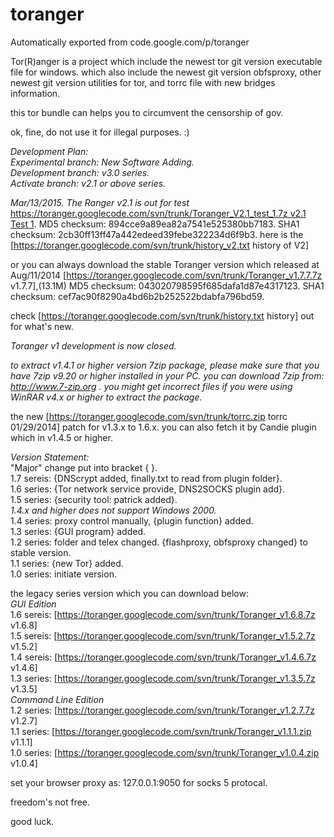 # toranger
Automatically exported from code.google.com/p/toranger

Tor(R)anger is a project which include the newest tor git version executable file for windows. which also include the newest git version obfsproxy, other newest git version utilities for tor, and torrc file with new bridges information.

this tor bundle can helps you to circumvent the censorship of gov.

ok, fine, do not use it for illegal purposes. :)

*Development Plan:*<br>
*Experimental branch: New Software Adding.*<br>
*Development branch: v3.0 series.*<br>
*Activate branch: v2.1 or above series.*<br>

*Mar/13/2015. The Ranger v2.1 is out for test* [https://toranger.googlecode.com/svn/trunk/Toranger_V2.1_test_1.7z v2.1 Test 1](6.8M). MD5 checksum: 894cce9a89ea82a7541e525380bb7183. SHA1 checksum: 2cb30ff13ff47a442edeed39febe322234d6f9b3. here is the [https://toranger.googlecode.com/svn/trunk/history_v2.txt history of V2]

or you can always download the stable Toranger version which released at Aug/11/2014 [https://toranger.googlecode.com/svn/trunk/Toranger_v1.7.7.7z v1.7.7],(13.1M) MD5 checksum: 043020798595f685dafa1d87e4317123. SHA1 checksum: cef7ac90f8290a4bd6b2b252522bdabfa796bd59.

check [https://toranger.googlecode.com/svn/trunk/history.txt history] out for what's new.

*Toranger v1 development is now closed.*

*to extract v1.4.1 or higher version 7zip package, please make sure that you have 7zip v9.20 or higher installed in your PC. you can download 7zip from: http://www.7-zip.org . you might get incorrect files if you were using WinRAR v4.x or higher to extract the package.*<br>


the new [https://toranger.googlecode.com/svn/trunk/torrc.zip torrc 01/29/2014] patch for v1.3.x to 1.6.x. you can also fetch it by Candie plugin which in v1.4.5 or higher.

*Version Statement:*<br>
"Major" change put into bracket { }.<br>
1.7 sereis: {DNScrypt added, finally.txt to read from plugin folder}.<br>
1.6 series: {Tor network service provide, DNS2SOCKS plugin add}.<br>
1.5 series: {security tool: patrick added}.<br>
*1.4.x and higher does not support Windows 2000.*<br>
1.4 series: proxy control manually, {plugin function} added.<br>
1.3 series: {GUI program} added.<br>
1.2 series: folder and telex changed. {flashproxy, obfsproxy changed} to stable version.<br>
1.1 series: {new Tor} added.<br>
1.0 series: initiate version.<br>

the legacy series version which you can download below:<br>
*GUI Edition*<br>
1.6 sereis: [https://toranger.googlecode.com/svn/trunk/Toranger_v1.6.8.7z v1.6.8]<br>
1.5 sereis: [https://toranger.googlecode.com/svn/trunk/Toranger_v1.5.2.7z v1.5.2]<br>
1.4 sereis: [https://toranger.googlecode.com/svn/trunk/Toranger_v1.4.6.7z v1.4.6]<br>
1.3 series: [https://toranger.googlecode.com/svn/trunk/Toranger_v1.3.5.7z v1.3.5]<br>
*Command Line Edition*<br>
1.2 series: [https://toranger.googlecode.com/svn/trunk/Toranger_v1.2.7.7z v1.2.7]<br>
1.1 series: [https://toranger.googlecode.com/svn/trunk/Toranger_v1.1.1.zip v1.1.1]<br>
1.0 series: [https://toranger.googlecode.com/svn/trunk/Toranger_v1.0.4.zip v1.0.4]

set your browser proxy as: 127.0.0.1:9050 for socks 5 protocal.

freedom's not free.

good luck.
